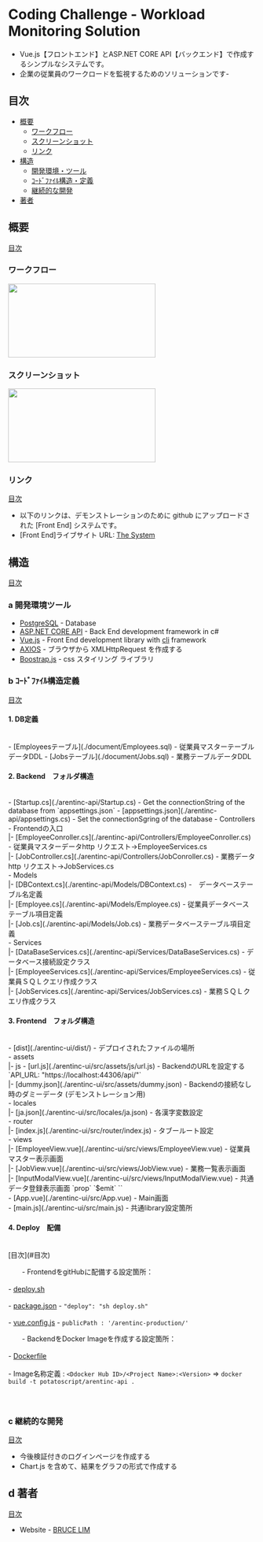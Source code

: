 # Coding Challenge - Workload Monitoring Solution

- Vue.js【フロントエンド】とASP.NET CORE API【バックエンド】で作成するシンプルなシステムです。<br>
- 企業の従業員のワークロードを監視するためのソリューションです- 

## 目次

- [概要](#概要)
  - [ワークフロー](#ワークフロー)
  - [スクリーンショット](#スクリーンショット)
  - [リンク](#リンク)
- [構造](#構造)
  - [開発環境・ツール](#a-開発環境ツール)
  - [ｺｰﾄﾞﾌｧｲﾙ構造・定義](#b-ｺｰﾄﾞﾌｧｲﾙ構造定義)
  - [継続的な開発](#c-継続的な開発)
- [著者](#d-著者)


## 概要
[目次](#目次)
### ワークフロー
<image style="width:300px;height:150px" src="./document/workflow.png" />

### スクリーンショット
<image style="width:300px;height:150px" src="./document/screenshot.png" />

### リンク
[目次](#目次)

- 以下のリンクは、デモンストレーションのために github にアップロードされた [Front End] システムです。
- [Front End]ライブサイト URL: [The System](https://potatoscript.github.io/arentinc-production/)

## 構造
[目次](#目次)
### a 開発環境ツール

- [PostgreSQL](https://www.postgresql.org/) - Database
- [ASP.NET CORE API](https://docs.microsoft.com/en-us/aspnet/core/?view=aspnetcore-6.0) - Back End development framework in c#
- [Vue.js](https://vuejs.org/) - Front End development library with [cli](https://cli.vuejs.org/) framework
- [AXIOS](https://axios-http.com/docs/intro) - ブラウザから XMLHttpRequest を作成する
- [Boostrap.js](https://getbootstrap.com/) - css スタイリング ライブラリ


### b ｺｰﾄﾞﾌｧｲﾙ構造定義
[目次](#目次)

<h4>1. DB定義</h4> <br>
  - [Employeesテーブル](./document/Employees.sql) - 従業員マスターテーブルデータDDL
  - [Jobsテーブル](./document/Jobs.sql) - 業務テーブルデータDDL
  
<h4>2. Backend　フォルダ構造</h4> <br>
  - [Startup.cs](./arentinc-api/Startup.cs) - Get the connectionString of the database from `appsettings.json`
  - [appsettings.json](./arentinc-api/appsettings.cs) - Set the connectionSgring of the database
  - Controllers - Frontendの入口 <br>
    |- [EmployeeConroller.cs](./arentinc-api/Controllers/EmployeeConroller.cs) - 従業員マスターデータhttp リクエスト→EmployeeServices.cs <br>
    |- [JobController.cs](./arentinc-api/Controllers/JobConroller.cs) - 業務データhttp リクエスト→JobServices.cs <br>
  - Models<br>
    |- [DBContext.cs](./arentinc-api/Models/DBContext.cs) -　データベーステーブル名定義 <br>
    |- [Employee.cs](./arentinc-api/Models/Employee.cs) - 従業員データベーステーブル項目定義 <br> 
    |- [Job.cs](./arentinc-api/Models/Job.cs) - 業務データベーステーブル項目定義 <br>
  - Services <br>
    |- [DataBaseServices.cs](./arentinc-api/Services/DataBaseServices.cs) - データベース接続設定クラス <br>
    |- [EmployeeServices.cs](./arentinc-api/Services/EmployeeServices.cs) - 従業員ＳＱＬクエリ作成クラス <br>
    |- [JobServices.cs](./arentinc-api/Services/JobServices.cs) - 業務ＳＱＬクエリ作成クラス <br>
	
<h4>3. Frontend　フォルダ構造</h4> <br>
  - [dist](./arentinc-ui/dist/) - デプロイされたファイルの場所<br>
  - assets<br>
     |- js - [url.js](./arentinc-ui/src/assets/js/url.js) - BackendのURLを設定する `API_URL: "https://localhost:44306/api/"` <br>
	 |- [dummy.json](./arentinc-ui/src/assets/dummy.json) - Backendの接続なし時のダミーデータ (デモンストレーション用) <br>
  - locales<br>
	 |- [ja.json](./arentinc-ui/src/locales/ja.json) - 各漢字変数設定 <br>
  - router<br>
     |- [index.js](./arentinc-ui/src/router/index.js) - タブールート設定<br>
  - views<br>
     |- [EmployeeView.vue](./arentinc-ui/src/views/EmployeeView.vue) - 従業員マスター表示画面 <br>
     |- [JobView.vue](./arentinc-ui/src/views/JobView.vue) - 業務一覧表示画面 <br>	 
	 |- [InputModalView.vue](./arentinc-ui/src/views/InputModalView.vue) - 共通データ登録表示画面 `prop` `$emit` `<slot>` <br>	 
  - [App.vue](./arentinc-ui/src/App.vue) - Main画面 <br>  
  - [main.js](./arentinc-ui/src/main.js) - 共通library設定箇所 

<h4>4. Deploy　配備</h4> <br>
[目次](#目次)

　　- FrontendをgitHubに配備する設定箇所：<br>  
    - [deploy.sh](./arentinc-ui/src/deploy.sh)<br>   
    - [package.json](./arentinc-ui/src/package.json) - `"deploy": "sh deploy.sh"`<br>  
	- [vue.config.js](./arentinc-ui/src/package.json) - `publicPath : '/arentinc-production/'`<br>  
 
　　- BackendをDocker Imageを作成する設定箇所：<br>  
    - [Dockerfile](./arentinc-api/Dockerfile) <br>  
	- Image名称定義 : `<Ddocker Hub ID>/<Project Name>:<Version>` => `docker build -t potatoscript/arentinc-api .`<br>  
　　
### c 継続的な開発
[目次](#目次)

- 今後検証付きのログインページを作成する
- Chart.js を含めて、結果をグラフの形式で作成する


## d 著者
[目次](#目次)

- Website - [BRUCE LIM](https://potatoscript.github.io/resume/)
